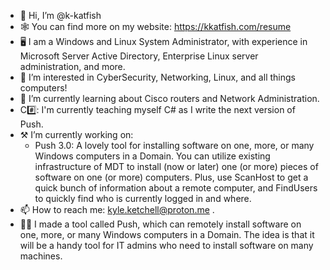 - 👋 Hi, I’m @k-katfish
- 🕸️ You can find more on my website: <https://kkatfish.com/resume>
- 🖥️ I am a Windows and Linux System Administrator, with experience in Microsoft Server Active Directory, Enterprise Linux server administration, and more.
- 👀 I’m interested in CyberSecurity, Networking, Linux, and all things computers!
- 🌱 I’m currently learning about Cisco routers and Network Administration.
- C#️⃣: I'm currently teaching myself C# as I write the next version of Push.
- ⚒️ I’m currently working on:
  - Push 3.0: A lovely tool for installing software on one, more, or many Windows computers in a Domain. You can utilize existing infrastructure of MDT to install (now or later) one (or more) pieces of software on one (or more) computers. Plus, use ScanHost to get a quick bunch of information about a remote computer, and FindUsers to quickly find who is currently logged in and where.
- 📫 How to reach me: kyle.ketchell@proton.me .
- 👨‍💻 I made a tool called Push, which can remotely install software on one, more, or many Windows computers in a Domain. The idea is that it will be a handy tool for IT admins who need to install software on many machines.
